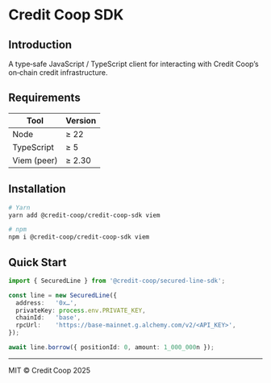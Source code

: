 # Credit Coop SDK

## Introduction

A type‑safe JavaScript / TypeScript client for interacting with Credit Coop’s on‑chain credit infrastructure.

## Requirements

| Tool        | Version |
| ----------- | ------- |
| Node        | ≥ 22    |
| TypeScript  | ≥ 5     |
| Viem (peer) | ≥ 2.30  |

## Installation

```bash
# Yarn
yarn add @credit-coop/credit-coop-sdk viem

# npm
npm i @credit-coop/credit-coop-sdk viem
```

## Quick Start

```ts
import { SecuredLine } from '@credit-coop/secured-line-sdk';

const line = new SecuredLine({
  address:   '0x…',
  privateKey: process.env.PRIVATE_KEY,
  chainId:   'base',
  rpcUrl:    'https://base-mainnet.g.alchemy.com/v2/<API_KEY>',
});

await line.borrow({ positionId: 0, amount: 1_000_000n });
```

---

MIT © Credit Coop 2025
